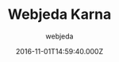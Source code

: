 ---
title: Webjeda Karna
github: https://github.com/sharu725/karna
demo: https://webjeda.com/karna
author: webjeda
ssg:
  - Jekyll
cms:
  - Markdown
date: 2016-11-01T14:59:40.000Z
description: Karna is a responsive jekyll theme which includes pinterest like pins
draft: false
publish_date: '2016-11-01T14:59:40Z'
update_date: '2021-08-21T12:38:37Z'
github_star: 42
github_fork: 99
---